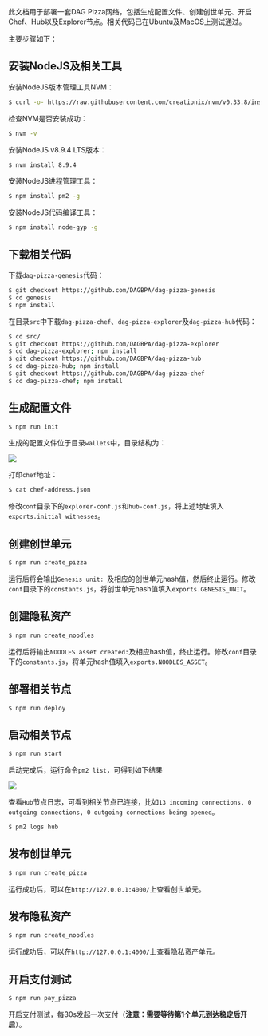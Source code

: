 此文档用于部署一套DAG Pizza网络，包括生成配置文件、创建创世单元、开启Chef、Hub以及Explorer节点。相关代码已在Ubuntu及MacOS上测试通过。

主要步骤如下：

## 安装NodeJS及相关工具

安装NodeJS版本管理工具NVM：

```bash
$ curl -o- https://raw.githubusercontent.com/creationix/nvm/v0.33.8/install.sh | bash
```

检查NVM是否安装成功：

```bash
$ nvm -v
```

安装NodeJS v8.9.4 LTS版本：

```bash
$ nvm install 8.9.4
```

安装NodeJS进程管理工具：

```bash
$ npm install pm2 -g
```

安装NodeJS代码编译工具：

```bash
$ npm install node-gyp -g
```

## 下载相关代码

下载`dag-pizza-genesis`代码：

```bash
$ git checkout https://github.com/DAGBPA/dag-pizza-genesis
$ cd genesis
$ npm install
```

在目录`src`中下载`dag-pizza-chef`、`dag-pizza-explorer`及`dag-pizza-hub`代码：

```bash
$ cd src/
$ git checkout https://github.com/DAGBPA/dag-pizza-explorer
$ cd dag-pizza-explorer; npm install
$ git checkout https://github.com/DAGBPA/dag-pizza-hub
$ cd dag-pizza-hub; npm install
$ git checkout https://github.com/DAGBPA/dag-pizza-chef
$ cd dag-pizza-chef; npm install
```

## 生成配置文件

```bash
$ npm run init
```

生成的配置文件位于目录`wallets`中，目录结构为：

![](http://oc7urqs4c.bkt.clouddn.com/2018-04-01-byteball-genesis-wallets.png)

打印`chef`地址：

```bash
$ cat chef-address.json
```

修改`conf`目录下的`explorer-conf.js`和`hub-conf.js`，将上述地址填入`exports.initial_witnesses`。

## 创建创世单元

```bash
$ npm run create_pizza
```

运行后将会输出`Genesis unit: `及相应的创世单元hash值，然后终止运行。修改`conf`目录下的`constants.js`，将创世单元hash值填入`exports.GENESIS_UNIT`。

## 创建隐私资产

```bash
$ npm run create_noodles
```

运行后将输出`NOODLES asset created:`及相应hash值，终止运行。修改`conf`目录下的`constants.js`，将单元hash值填入`exports.NOODLES_ASSET`。

## 部署相关节点

```bash
$ npm run deploy
```

## 启动相关节点

```bash
$ npm run start
```

启动完成后，运行命令`pm2 list`，可得到如下结果

![](http://oc7urqs4c.bkt.clouddn.com/2018-04-01-byteball-genesis-pm2.png)

查看`Hub`节点日志，可看到相关节点已连接，比如`13 incoming connections, 0 outgoing connections, 0 outgoing connections being opened`。

```bash
$ pm2 logs hub
```

## 发布创世单元

```bash
$ npm run create_pizza
```

运行成功后，可以在`http://127.0.0.1:4000/`上查看创世单元。

## 发布隐私资产

```bash
$ npm run create_noodles
```

运行成功后，可以在`http://127.0.0.1:4000/`上查看隐私资产单元。


## 开启支付测试

```bash
$ npm run pay_pizza
```

开启支付测试，每30s发起一次支付（**注意：需要等待第1个单元到达稳定后开启**）。

